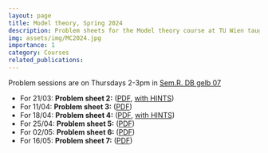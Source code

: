 ```yaml
---
layout: page
title: Model theory, Spring 2024
description: Problem sheets for the Model theory course at TU Wien taught by Michael Pinsker
img: assets/img/MC2024.jpg
importance: 1
category: Courses
related_publications: 
---
```

Problem sessions are on Thursdays 2-3pm in <a href=" https://tiss.tuwien.ac.at/events/roomSchedule.xhtml?dswid=2427&dsrid=649&roomCode=138A&initialDate=20240307" target="_blank">Sem.R. DB gelb 07</a>

<ul>
  <li>For 21/03: <b>Problem sheet 2:</b> (<a href="https://paolomarimon.github.io/assets/pdf/MTEX2024/PS2.pdf" target="_blank">PDF</a>, <a href="https://paolomarimon.github.io/assets/pdf/MTEX2024/HINTS2.pdf" target="_blank">with HINTS</a>)</li>
    <li>For 11/04: <b>Problem sheet 3:</b> (<a href="https://paolomarimon.github.io/assets/pdf/MTEX2024/PS3.pdf" target="_blank">PDF</a>)</li>
      <li>For 18/04: <b>Problem sheet 4:</b> (<a href="https://paolomarimon.github.io/assets/pdf/MTEX2024/PS4.pdf" target="_blank">PDF</a>, <a href="https://paolomarimon.github.io/assets/pdf/MTEX2024/HINTS4.pdf" target="_blank">with HINTS</a>)</li>
    <li>For 25/04: <b>Problem sheet 5:</b> (<a href="https://paolomarimon.github.io/assets/pdf/MTEX2024/PS5.pdf" target="_blank">PDF</a>) </li>
      <li>For 02/05: <b>Problem sheet 6:</b> (<a href="https://paolomarimon.github.io/assets/pdf/MTEX2024/PS6.pdf" target="_blank">PDF</a>) </li>
 <li>For 16/05: <b>Problem sheet 7:</b> (<a href="https://paolomarimon.github.io/assets/pdf/MTEX2024/PS7.pdf" target="_blank">PDF</a>) </li>


